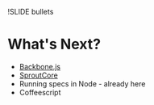 !SLIDE bullets 
# What's Next?

* [Backbone.js](http://documentcloud.github.com/backbone/)
* [SproutCore](http://www.sproutcore.com/)
* Running specs in Node - already here
* Coffeescript
